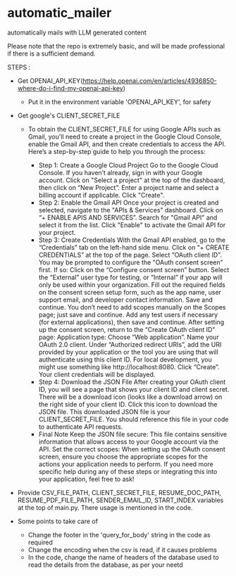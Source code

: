 # automatic_mailer
automatically mails with LLM generated content

Please note that the repo is extremely basic, and will be made professional if there is a sufficient demand.

STEPS :

- Get OPENAI_API_KEY(https://help.openai.com/en/articles/4936850-where-do-i-find-my-openai-api-key)
    - Put it in the environment variable 'OPENAI_API_KEY', for safety
- Get google's CLIENT_SECRET_FILE

    - To obtain the CLIENT_SECRET_FILE for using Google APIs such as Gmail, you'll need to create a project in the Google Cloud Console, enable the Gmail API, and then create credentials to access the API. Here’s a step-by-step guide to help you through the process:

        - Step 1: Create a Google Cloud Project
Go to the Google Cloud Console.
If you haven’t already, sign in with your Google account.
Click on "Select a project" at the top of the dashboard, then click on “New Project”.
Enter a project name and select a billing account if applicable. Click "Create".
        - Step 2: Enable the Gmail API
Once your project is created and selected, navigate to the "APIs & Services" dashboard.
Click on “+ ENABLE APIS AND SERVICES”.
Search for "Gmail API" and select it from the list.
Click "Enable" to activate the Gmail API for your project.
        - Step 3: Create Credentials
With the Gmail API enabled, go to the “Credentials” tab on the left-hand side menu.
Click on “+ CREATE CREDENTIALS” at the top of the page.
Select “OAuth client ID”.
You may be prompted to configure the "OAuth consent screen" first. If so:
Click on the “Configure consent screen” button.
Select the “External” user type for testing, or “Internal” if your app will only be used within your organization.
Fill out the required fields on the consent screen setup form, such as the app name, user support email, and developer contact information. Save and continue.
You don’t need to add scopes manually on the Scopes page; just save and continue.
Add any test users if necessary (for external applications), then save and continue.
After setting up the consent screen, return to the “Create OAuth client ID” page:
Application type: Choose “Web application”.
Name your OAuth 2.0 client.
Under “Authorized redirect URIs”, add the URI provided by your application or the tool you are using that will authenticate using this client ID. For local development, you might use something like http://localhost:8080.
Click “Create”. Your client credentials will be displayed.
        - Step 4: Download the JSON File
After creating your OAuth client ID, you will see a page that shows your client ID and client secret.
There will be a download icon (looks like a download arrow) on the right side of your client ID. Click this icon to download the JSON file.
This downloaded JSON file is your CLIENT_SECRET_FILE. You should reference this file in your code to authenticate API requests.
        - Final Note
Keep the JSON file secure: This file contains sensitive information that allows access to your Google account via the API.
Set the correct scopes: When setting up the OAuth consent screen, ensure you choose the appropriate scopes for the actions your application needs to perform.
If you need more specific help during any of these steps or integrating this into your application, feel free to ask!

- Provide CSV_FILE_PATH, CLIENT_SECRET_FILE, RESUME_DOC_PATH, RESUME_PDF_FILE_PATH, SENDER_EMAIL_ID, START_INDEX variables at the top of main.py. There usage is mentioned in the code.

- Some points to take care of
    - Change the footer in the 'query_for_body' string in the code as required
    - Change the encoding when the csv is read, if it causes problems
    - In the code, change the name of headers of the database used to read the details from the database, as per your neetd
